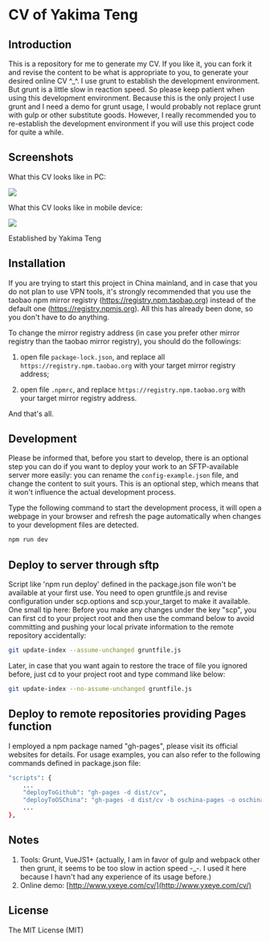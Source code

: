 # CV of Yakima Teng

## Introduction

This is a repository for me to generate my CV. If you like it, you can fork it and revise the content to be what is appropriate to you, to generate your desired online CV ^_^. I use grunt to establish the development environment. But grunt is a little slow in reaction speed. So please keep patient when using this development environment. Because this is the only project I use grunt and I need a demo for grunt usage, I would probably not replace grunt with gulp or other substitute goods. However, I really recommended you to re-establish the development environment if you will use this project code for quite a while. 

## Screenshots

What this CV looks like in PC:

![](./screenshots/part1.png)

What this CV looks like in mobile device:

![](./screenshots/part2.png)

Established by Yakima Teng

## Installation

If you are trying to start this project in China mainland, and in case that you do not plan to use VPN tools, it's strongly recommended that you use the taobao npm mirror registry (https://registry.npm.taobao.org) instead of the default one (https://registry.npmjs.org). All this has already been done, so you don't have to do anything.

To change the mirror registry address (in case you prefer other mirror registry than the taobao mirror registry), you should do the followings:

1. open file `package-lock.json`, and replace all `https://registry.npm.taobao.org` with your target mirror registry address;

2. open file `.npmrc`, and replace `https://registry.npm.taobao.org` with your target mirror registry address.

And that's all.

## Development

Please be informed that, before you start to develop, there is an optional step you can do if you want to deploy your work to an SFTP-available server more easily: you can rename the `config-example.json` file, and change the content to suit yours. This is an optional step, which means that it won't influence the actual development process.

Type the following command to start the development process, it will open a webpage in your browser and refresh the page automatically when changes to your development files are detected.

```bash
npm run dev
```

## Deploy to server through sftp

Script like 'npm run deploy' defined in the package.json file won't be available at your first use. You need to open gruntfile.js and revise configuration under scp.options and scp.your_target to make it available. One small tip here:
Before you make any changes under the key "scp", you can first cd to your project root and then use the command below to avoid committing and pushing your local private information to the remote repository accidentally:
```bash
git update-index --assume-unchanged gruntfile.js
```
Later, in case that you want again to restore the trace of file you ignored before, just cd to your project root and type command like below:
```bash
git update-index --no-assume-unchanged gruntfile.js
```

## Deploy to remote repositories providing Pages function

I employed a npm package named "gh-pages", please visit its official websites for details. For usage examples, you can also refer to the following commands defined in package.json file:

```bash
"scripts": {
    ...
    "deployToGithub": "gh-pages -d dist/cv",
    "deployToOSChina": "gh-pages -d dist/cv -b oschina-pages -o oschina -r https://git.oschina.net/yakima/cv.git",
    ...
},
```

## Notes

1. Tools: Grunt, VueJS1+ (actually, I am in favor of gulp and webpack other then grunt, it seems to be too slow in action speed -_-. I used it here because I havn't had any experience of its usage before.)
2. Online demo: [http://www.yxeye.com/cv/](http://www.yxeye.com/cv/)

## License

The MIT License (MIT)
